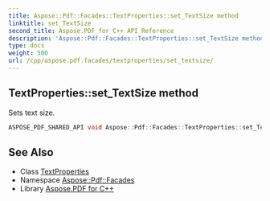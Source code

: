 ```yaml
---
title: Aspose::Pdf::Facades::TextProperties::set_TextSize method
linktitle: set_TextSize
second_title: Aspose.PDF for C++ API Reference
description: 'Aspose::Pdf::Facades::TextProperties::set_TextSize method. Sets text size in C++.'
type: docs
weight: 500
url: /cpp/aspose.pdf.facades/textproperties/set_textsize/
---
```

## TextProperties::set_TextSize method


Sets text size.

```cpp
ASPOSE_PDF_SHARED_API void Aspose::Pdf::Facades::TextProperties::set_TextSize(double value)
```

## See Also

* Class [TextProperties](../)
* Namespace [Aspose::Pdf::Facades](../../)
* Library [Aspose.PDF for C++](../../../)
